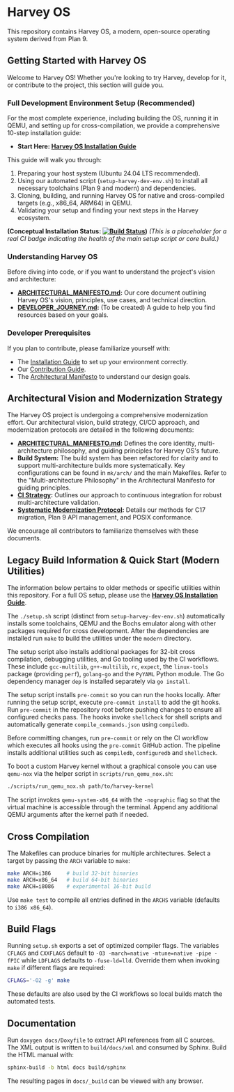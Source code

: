 # Harvey OS

This repository contains Harvey OS, a modern, open-source operating system derived from Plan 9.

## Getting Started with Harvey OS

Welcome to Harvey OS! Whether you're looking to try Harvey, develop for it, or contribute to the project, this section will guide you.

### Full Development Environment Setup (Recommended)

For the most complete experience, including building the OS, running it in QEMU, and setting up for cross-compilation, we provide a comprehensive 10-step installation guide:

*   **Start Here: [Harvey OS Installation Guide](./docs/installation_guide/README.md)**

This guide will walk you through:
1.  Preparing your host system (Ubuntu 24.04 LTS recommended).
2.  Using our automated script (`setup-harvey-dev-env.sh`) to install all necessary toolchains (Plan 9 and modern) and dependencies.
3.  Cloning, building, and running Harvey OS for native and cross-compiled targets (e.g., x86_64, ARM64) in QEMU.
4.  Validating your setup and finding your next steps in the Harvey ecosystem.

**(Conceptual Installation Status: [![Build Status](<link_to_CI_badge_for_setup_script_if_exists>)](<link_to_CI_pipeline>))**
*(This is a placeholder for a real CI badge indicating the health of the main setup script or core build.)*

### Understanding Harvey OS

Before diving into code, or if you want to understand the project's vision and architecture:

*   **[ARCHITECTURAL_MANIFESTO.md](./ARCHITECTURAL_MANIFESTO.md):** Our core document outlining Harvey OS's vision, principles, use cases, and technical direction.
*   **[DEVELOPER_JOURNEY.md](./DEVELOPER_JOURNEY.md):** (To be created) A guide to help you find resources based on your goals.

### Developer Prerequisites

If you plan to contribute, please familiarize yourself with:
*   The [Installation Guide](./docs/installation_guide/README.md) to set up your environment correctly.
*   Our [Contribution Guide](./docs/community/contribution-guide.md).
*   The [Architectural Manifesto](./ARCHITECTURAL_MANIFESTO.md) to understand our design goals.

## Architectural Vision and Modernization Strategy

The Harvey OS project is undergoing a comprehensive modernization effort. Our architectural vision, build strategy, CI/CD approach, and modernization protocols are detailed in the following documents:

*   **[ARCHITECTURAL_MANIFESTO.md](./ARCHITECTURAL_MANIFESTO.md):** Defines the core identity, multi-architecture philosophy, and guiding principles for Harvey OS's future.
*   **Build System:** The build system has been refactored for clarity and to support multi-architecture builds more systematically. Key configurations can be found in `mk/arch/` and the main Makefiles. Refer to the "Multi-architecture Philosophy" in the Architectural Manifesto for guiding principles.
*   **[CI Strategy](./docs/ci-strategy.md):** Outlines our approach to continuous integration for robust multi-architecture validation.
*   **[Systematic Modernization Protocol](./docs/systematic-modernization.md):** Details our methods for C17 migration, Plan 9 API management, and POSIX conformance.

We encourage all contributors to familiarize themselves with these documents.

## Legacy Build Information & Quick Start (Modern Utilities)

The information below pertains to older methods or specific utilities within this repository. For a full OS setup, please use the **[Harvey OS Installation Guide](./docs/installation_guide/README.md)**.

The `./setup.sh` script (distinct from `setup-harvey-dev-env.sh`) automatically installs some toolchains, QEMU and the Bochs emulator along with other packages required for cross development. After the dependencies are installed run `make` to build the utilities under the `modern` directory.

The setup script also installs additional packages for 32-bit
cross compilation, debugging utilities, and Go tooling used by
the CI workflows. These include `gcc-multilib`, `g++-multilib`, `rc`,
`expect`, the `linux-tools` package (providing `perf`), `golang-go`
and the `PyYAML` Python module. The Go dependency manager `dep`
is installed separately via `go install`.

The setup script installs `pre-commit` so you can run the hooks locally.
After running the setup script, execute `pre-commit install` to add the git
hooks. Run `pre-commit` in the repository root before pushing changes to
ensure all configured checks pass. The hooks invoke `shellcheck` for shell
scripts and automatically generate `compile_commands.json` using
`compiledb`.

Before committing changes, run `pre-commit` or rely on the CI workflow
which executes all hooks using the `pre-commit` GitHub action. The
pipeline installs additional utilities such as `compiledb`,
`configuredb` and `shellcheck`.

To boot a custom Harvey kernel without a graphical console you can use
`qemu-nox` via the helper script in `scripts/run_qemu_nox.sh`:

```bash
./scripts/run_qemu_nox.sh path/to/harvey-kernel
```

The script invokes `qemu-system-x86_64` with the `-nographic` flag so
that the virtual machine is accessible through the terminal. Append any
additional QEMU arguments after the kernel path if needed.

## Cross Compilation

The Makefiles can produce binaries for multiple architectures. Select a
target by passing the `ARCH` variable to `make`:

```bash
make ARCH=i386     # build 32-bit binaries
make ARCH=x86_64   # build 64-bit binaries
make ARCH=i8086    # experimental 16-bit build
```

Use `make test` to compile all entries defined in the `ARCHS` variable
(defaults to `i386 x86_64`).

## Build Flags

Running `setup.sh` exports a set of optimized compiler flags.  The variables
`CFLAGS` and `CXXFLAGS` default to `-O3 -march=native -mtune=native -pipe -fPIC`
while `LDFLAGS` defaults to `-fuse-ld=lld`.  Override them when invoking
`make` if different flags are required:

```bash
CFLAGS='-O2 -g' make
```

These defaults are also used by the CI workflows so local builds match the
automated tests.

## Documentation

Run `doxygen docs/Doxyfile` to extract API references from all C sources.  The
XML output is written to `build/docs/xml` and consumed by Sphinx.  Build the
HTML manual with:

```bash
sphinx-build -b html docs build/sphinx
```

The resulting pages in `docs/_build` can be viewed with any browser.

